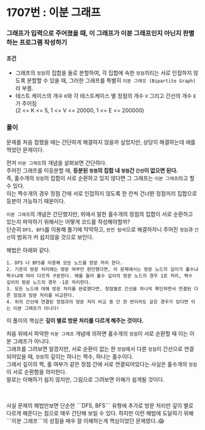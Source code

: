 # 1707번 : 이분 그래프
### 그래프가 입력으로 주어졌을 때, 이 그래프가 이분 그래프인지 아닌지 판별하는 프로그램 작성하기
#### 조건
- 그래프의 ```정점```의 집합을 둘로 분할하여, 각 집합에 속한 ```정점```끼리는 서로 인접하지 않도록 분할할 수 있을 때, 그러한 그래프를 특별히 ```이분 그래프 (Bipartite Graph)``` 라 부름.
- 테스트 케이스의 개수 ```K```와 각 테스트케이스 별 정점의 개수 ```V``` 그리고 간선의 개수 ```E```가 주어짐  
  (2 <= K <= 5, 1 <= V <= 20000, 1 <= E <= 200000) 
### 풀이  
문제를 처음 접했을 때는 간단하게 해결하지 않을까 싶었지만, 상당히 해결하는데 애를 먹었던 문제이다.  

먼저 ```이분 그래프```의 개념을 살펴보면 간단하다.   
주어진 그래프를 이등분할 때, **등분된 ```정점```의 집합 내 ```정점```간 ```간선```이 없으면 된다.**  
즉, 홀수개의 ```정점```의 집합이 서로 순환하고 있지 않다면 그 그래프는 ```이분 그래프```라고 할 수 있다.  
이는 짝수개의 경우 정점 간에 서로 인접하지 않도록 한 칸씩 건너뛴 정점끼리 집합으로 등분이 가능하기 때문이다.  
 
```이분 그래프```의 개념은 간단했지만, 위에서 말한 홀수개의 정점의 집합이 서로 순환하고 있는지 파악하기 위해서는 어떻게 코드를 작성해야할까?  
단순히 ```DFS, BFS```를 이용해 풀기에 막막하고, ```완전 탐색```으로 해결하자니 주어진 ```정점```과 ```간선```의 범위가 커 쉽지않을 것으로 보인다.  

해법은 아래와 같다.
```
1. DFS 나 BFS를 이용해 모든 노드를 방문 처리 한다.
2. 기존의 방문 처리에는 방문 여부만 판단했다면, 이 문제에서는 방문 노드의 깊이가 홀수냐 짝수냐에 따라 다르게 구분한다. 예를 들어 홀수 깊이의 방문 노드의 경우 1로 처리, 짝수 깊이의 방문 노드의 경우 -1로 처리한다.
3. 모든 노드에 대해 방문 처리를 완료했다면, 정점별로 간선을 하나씩 확인하면서 연결된 다른 정점과 방문 처리를 비교한다.
4. 위의 간선에 연결된 정점과의 방문 처리 비교 중 단 한 번이라도 같은 경우가 있다면 이는 이분 그래프가 아니다!
```
이 풀이의 핵심은 **깊이 별로 방문 처리를 다르게 해주는 것이다.**  

처음 위에서 파악한 ```이분 그래프``` 개념에 의하면 홀수개의 ```정점```이 서로 순환할 때 이는 이분 그래프가 아니다.  
그래프를 그려보면 알겠지만, 서로 순환이 없는 한 ```정점```에서 다른 ```정점```이 간선으로 연결 되어있을 때, ```정점```의 깊이는 하나는 짝수, 하나는 홀수이다.  
그래서 깊이의 짝, 홀 여부가 같은 정점 간에 서로 연결되어있다는 사실은 홀수개의 ```정점```이 서로 순환함을 의미한다.  
말로는 이해하기 쉽지 않지만, 그림으로 그려보면 이해가 쉽게될 것이다.  

<br>
<br>
사실 문제의 해법만보면 단순한 ```DFS, BFS``` 유형에 추가로 방문 처리만 깊이 별로 다르게 해준다는 점으로 매우 간단해 보일 수 있다.   
하지만 이런 해법에 도달하기 위해 ```이분 그래프```의 성질을 매우 잘 이해하는게 핵심이었던 문제였다..😱


